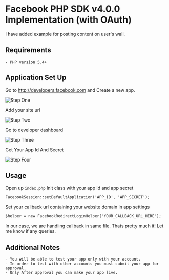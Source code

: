 # Facebook PHP SDK v4.0.0 Implementation (with OAuth)

I have added example for posting content on user's wall.

## Requirements
	- PHP version 5.4+

## Application Set Up
	
Go to http://developers.facebook.com and Create a new app.

![Step One](http://i.imgur.com/OEtfpck.png "Step One")

Add your site url

![Step Two](http://i.imgur.com/JK0grCt.png "Step Two")

Go to developer dashboard

![Step Three](http://i.imgur.com/NxCsVSq.png "Step Three")

Get Your App Id And Secret

![Step Four](http://i.imgur.com/OIjtwxE.png "Step Four")

## Usage

Open up `index.php` Init class with your app id and app secret

	FacebookSession::setDefaultApplication('APP_ID', 'APP_SECRET');
	
Set your callback url containing your website domain in app settings
	
	$helper = new FacebookRedirectLoginHelper("YOUR_CALLBACK_URL_HERE");

In our case, we are handling callback in same file. Thats pretty much it! Let me know if any queries.

## Additional Notes
	- You will be able to test your app only with your account.
	- In order to test with other accounts you must submit your app for approval.
	- Only After approval you can make your app live.
